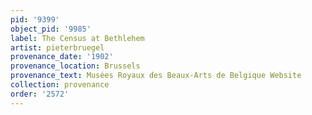 ```yaml
---
pid: '9399'
object_pid: '9985'
label: The Census at Bethlehem
artist: pieterbruegel
provenance_date: '1902'
provenance_location: Brussels
provenance_text: Musées Royaux des Beaux-Arts de Belgique Website
collection: provenance
order: '2572'
---
```

